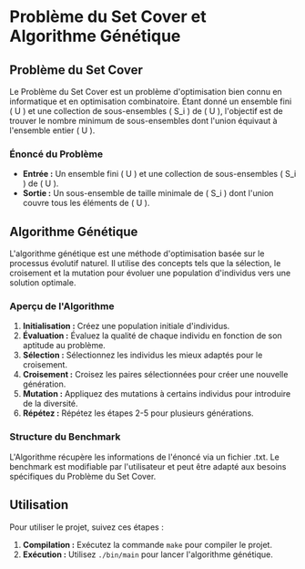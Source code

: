 # Problème du Set Cover et Algorithme Génétique

## Problème du Set Cover

Le Problème du Set Cover est un problème d'optimisation bien connu en informatique et en optimisation combinatoire. Étant donné un ensemble fini \( U \) et une collection de sous-ensembles \( S_i \) de \( U \), l'objectif est de trouver le nombre minimum de sous-ensembles dont l'union équivaut à l'ensemble entier \( U \).

### Énoncé du Problème

- **Entrée :** Un ensemble fini \( U \) et une collection de sous-ensembles \( S_i \) de \( U \).
- **Sortie :** Un sous-ensemble de taille minimale de \( S_i \) dont l'union couvre tous les éléments de \( U \).

## Algorithme Génétique

L'algorithme génétique est une méthode d'optimisation basée sur le processus évolutif naturel. Il utilise des concepts tels que la sélection, le croisement et la mutation pour évoluer une population d'individus vers une solution optimale.

### Aperçu de l'Algorithme

1. **Initialisation :** Créez une population initiale d'individus.
2. **Évaluation :** Évaluez la qualité de chaque individu en fonction de son aptitude au problème.
3. **Sélection :** Sélectionnez les individus les mieux adaptés pour le croisement.
4. **Croisement :** Croisez les paires sélectionnées pour créer une nouvelle génération.
5. **Mutation :** Appliquez des mutations à certains individus pour introduire de la diversité.
6. **Répétez :** Répétez les étapes 2-5 pour plusieurs générations.
   
### Structure du Benchmark

L'Algorithme récupère les informations de l'énoncé via un fichier .txt. 
Le benchmark est modifiable par l'utilisateur et peut être adapté aux besoins spécifiques du Problème du Set Cover.

## Utilisation

 Pour utiliser le projet, suivez ces étapes :

1. **Compilation :** Exécutez la commande `make` pour compiler le projet.
2. **Exécution :** Utilisez `./bin/main` pour lancer l'algorithme génétique.





